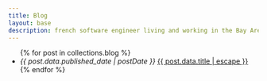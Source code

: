 ```yaml
---
title: Blog
layout: base
description: french software engineer living and working in the Bay Area on web stuff
---
```


<ul class="blog-posts">
{% for post in collections.blog %}
<li>
  <span>
    <i>{{ post.data.published_date | postDate }}</i>
  </span>
  <a href="{{ post.url }}">{{ post.data.title | escape }}</a>
</li>
{% endfor %}
</ul>
